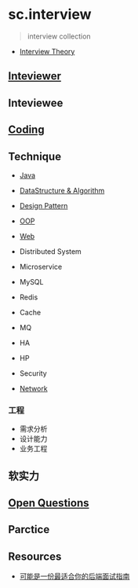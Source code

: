 # sc.interview
> interview collection

* [Interview Theory](theory/README.md)

## [Inteviewer](inteviewer/README.md)

## Inteviewee

## [Coding](coding/README.md)

## Technique
* [Java](java/README.md)
* [DataStructure & Algorithm](ds-algo/README.md)
* [Design Pattern](design-pattern/README.md)
* [OOP](paradigms/OOP.md)

* [Web](web/README.md)

* Distributed System
* Microservice

* MySQL
* Redis
* Cache
* MQ

* HA
* HP
* Security

* [Network](network/README.md)

### 工程
* 需求分析
* 设计能力
* 业务工程

## 软实力

## [Open Questions](OpenQuestion.md)


## Parctice

## Resources
* [可能是一份最适合你的后端面试指南](https://juejin.im/post/5ba591386fb9a05cd31eb85f)
